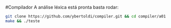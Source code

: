 #Compilador
A análise léxica está pronta basta rodar:
````bash
git clone https://github.com/ybertoldi/compiler.git && cd compiler/a01
make && ./teste
````

